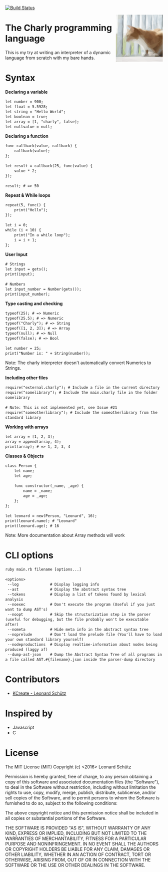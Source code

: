 [![Build Status](https://travis-ci.com/KCreate/charly-lang.svg?token=yitMwy9Lg5peiAqCZjoK&branch=master)](https://travis-ci.com/KCreate/charly-lang)

<img align="right" alt="Charly" width="150" src="docs/images/charly.png" />

# The Charly programming language

This is my try at writing an interpreter of a dynamic language from scratch with my bare hands.

# Syntax

__Declaring a variable__
```charly
let number = 900;
let float = 5.5928;
let string = "Hello World";
let boolean = true;
let array = [1, "charly", false];
let nullvalue = null;
```

__Declaring a function__
```charly
func callback(value, callback) {
    callback(value);
};

let result = callback(25, func(value) {
    value * 2;
});

result; # => 50
```

__Repeat & While loops__
```charly
repeat(5, func() {
    print("Hello");
});

let i = 0;
while (i < 10) {
    print("In a while loop");
    i = i + 1;
};
```

__User Input__
```charly
# Strings
let input = gets();
print(input);

# Numbers
let input_number = Number(gets());
print(input_number);
```

__Type casting and checking__
```charly
typeof(25); # => Numeric
typeof(25.5); # => Numeric
typeof("Charly"); # => String
typeof([1, 2, 3]); # => Array
typeof(null); # => Null
typeof(false); # => Bool

let number = 25;
print("Number is: " + String(number));
```

Note: The charly interpreter doesn't automatically convert Numerics to Strings.

__Including other files__
```charly
require("external.charly"); # Include a file in the current directory
require("somelibrary"); # Include the main.charly file in the folder somelibrary

# Note: This is not implemented yet, see Issue #21
require("someotherlibrary"); # Include the someotherlibrary from the standard library
```

__Working with arrays__
```charly
let array = [1, 2, 3];
array = append(array, 4);
print(array); # => 1, 2, 3, 4
```

__Classes & Objects__
```charly
class Person {
    let name;
    let age;

    func constructor(_name, _age) {
        name = _name;
        age = _age;
    };
};

let leonard = new(Person, "Leonard", 16);
print(leonard.name); # "Leonard"
print(leonard.age); # 16
```

Note: More documentation about Array methods will work

# CLI options
```
ruby main.rb filename [options...]

<options>
 --log              # Display logging info
 --ast              # Display the abstract syntax tree
 --tokens           # Display a list of tokens found by lexical analysis
 --noexec           # Don't execute the program (Useful if you just want to dump AST's)
 --noopt            # Skip the structurization step in the parser (useful for debugging, but the file probably won't be executable after)
 --nometa           # Hide meta info in the abstract syntax tree
 --noprelude        # Don't load the prelude file (You'll have to load your own standard library yourself)
 --nodeproductions  # Display realtime-information about nodes being produced (laggy af)
 --dump-ast-json    # Dump the Abstract Syntax Tree of all programs in a file called AST.#{filename}.json inside the parser-dump directory
```

# Contributors
- [KCreate - Leonard Schütz](https://github.com/KCreate)

# Inspired by
- Javascript
- C

# License
The MIT License (MIT)
Copyright (c) <2016> Leonard Schütz

Permission is hereby granted, free of charge, to any person obtaining a copy of this software and associated documentation files (the "Software"), to deal in the Software without restriction, including without limitation the rights to use, copy, modify, merge, publish, distribute, sublicense, and/or sell copies of the Software, and to permit persons to whom the Software is furnished to do so, subject to the following conditions:

The above copyright notice and this permission notice shall be included in all copies or substantial portions of the Software.

THE SOFTWARE IS PROVIDED "AS IS", WITHOUT WARRANTY OF ANY KIND, EXPRESS OR IMPLIED, INCLUDING BUT NOT LIMITED TO THE WARRANTIES OF MERCHANTABILITY, FITNESS FOR A PARTICULAR PURPOSE AND NONINFRINGEMENT. IN NO EVENT SHALL THE AUTHORS OR COPYRIGHT HOLDERS BE LIABLE FOR ANY CLAIM, DAMAGES OR OTHER LIABILITY, WHETHER IN AN ACTION OF CONTRACT, TORT OR OTHERWISE, ARISING FROM, OUT OF OR IN CONNECTION WITH THE SOFTWARE OR THE USE OR OTHER DEALINGS IN THE SOFTWARE.
